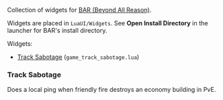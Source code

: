 Collection of widgets for [BAR (Beyond All Reason)](https://www.beyondallreason.info/).

Widgets are placed in `LuaUI/Widgets`. See **Open Install Directory** in the launcher for BAR's install directory.

Widgets:
* [Track Sabotage](#track-sabotage) (`game_track_sabotage.lua`)



### Track Sabotage

Does a local ping when friendly fire destroys an economy building in PvE.
